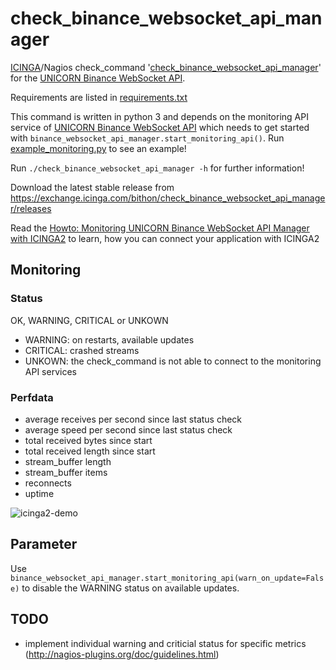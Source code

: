 # check_binance_websocket_api_manager
[ICINGA](https://icinga.com)/Nagios check_command '[check_binance_websocket_api_manager](https://exchange.icinga.com/bithon/check_binance_websocket_api_manager)' for the [UNICORN Binance WebSocket API](https://github.com/unicorn-data-analysis/unicorn-binance-websocket-api).

Requirements are listed in [requirements.txt](https://github.com/unicorn-data-analysis/unicorn-binance-websocket-api/blob/master/tools/icinga/requirements.txt)

This command is written in python 3 and depends on the monitoring API service of [UNICORN Binance WebSocket API](https://github.com/unicorn-data-analysis/unicorn-binance-websocket-api) which needs to get started with `binance_websocket_api_manager.start_monitoring_api()`. Run [example_monitoring.py](https://github.com/unicorn-data-analysis/unicorn-binance-websocket-api/blob/master/example_monitoring.py) to see an example!

Run `./check_binance_websocket_api_manager -h` for further information!

Download the latest stable release from https://exchange.icinga.com/bithon/check_binance_websocket_api_manager/releases

Read the [Howto: Monitoring UNICORN Binance WebSocket API Manager with ICINGA2](https://www.unicorn-data.com/blog/article-details/howto-monitoring-unicorn-binance-websocket-api-manager-with-icinga2.html) to learn, how you can connect your application with ICINGA2

## Monitoring
### Status
OK, WARNING, CRITICAL or UNKOWN
- WARNING: on restarts, available updates
- CRITICAL: crashed streams
- UNKOWN: the check_command is not able to connect to the monitoring API services

### Perfdata
- average receives per second since last status check
- average speed per second since last status check
- total received bytes since start
- total received length since start
- stream_buffer length
- stream_buffer items
- reconnects
- uptime

![icinga2-demo](https://s3.gifyu.com/images/icinga2-unicorn_binance_websocket_api.png)

## Parameter
Use `binance_websocket_api_manager.start_monitoring_api(warn_on_update=False)` to disable the WARNING status on 
available updates.

## TODO
- implement individual warning and criticial status for specific metrics (http://nagios-plugins.org/doc/guidelines.html)
